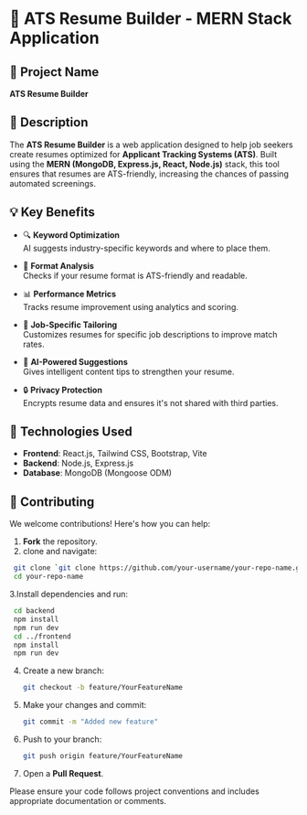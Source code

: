 # 📝 ATS Resume Builder - MERN Stack Application

## 📌 Project Name
**ATS Resume Builder**

## 📄 Description

The **ATS Resume Builder** is a web application designed to help job seekers create resumes optimized for **Applicant Tracking Systems (ATS)**. Built using the **MERN (MongoDB, Express.js, React, Node.js)** stack, this tool ensures that resumes are ATS-friendly, increasing the chances of passing automated screenings.

## 💡 Key Benefits

- 🔍 **Keyword Optimization**  
  AI suggests industry-specific keywords and where to place them.

- 🧾 **Format Analysis**  
  Checks if your resume format is ATS-friendly and readable.

- 📊 **Performance Metrics**  
  Tracks resume improvement using analytics and scoring.

- 🎯 **Job-Specific Tailoring**  
  Customizes resumes for specific job descriptions to improve match rates.

- 🤖 **AI-Powered Suggestions**  
  Gives intelligent content tips to strengthen your resume.

- 🔒 **Privacy Protection**  
  Encrypts resume data and ensures it's not shared with third parties.

## 🧰 Technologies Used

- **Frontend**: React.js, Tailwind CSS, Bootstrap, Vite  
- **Backend**: Node.js, Express.js  
- **Database**: MongoDB (Mongoose ODM)

## 🤝 Contributing

We welcome contributions! Here's how you can help:

1. **Fork** the repository.
2. clone and navigate:
  ```bash
   git clone `git clone https://github.com/your-username/your-repo-name.git`
   cd your-repo-name
   ```
3.Install dependencies and run:
  ```bash
   cd backend
   npm install
   npm run dev
   cd ../frontend
   npm install
   npm run dev
   ```
4. Create a new branch:  
   ```bash
   git checkout -b feature/YourFeatureName
   ```
5. Make your changes and commit:  
   ```bash
   git commit -m "Added new feature"
   ```
6. Push to your branch:  
   ```bash
   git push origin feature/YourFeatureName
   ```
7. Open a **Pull Request**.

Please ensure your code follows project conventions and includes appropriate documentation or comments.
